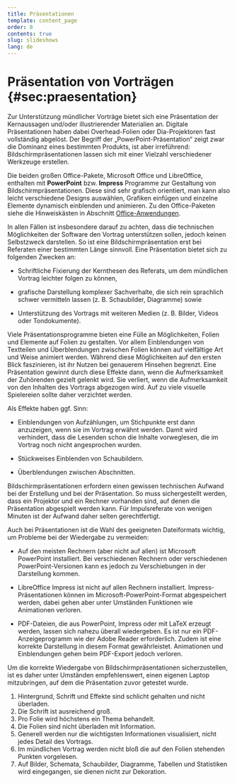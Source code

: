 ```yaml
---
title: Präsentationen
template: content_page
order: 8
contents: true
slug: slideshows
lang: de
---
```


# Präsentation von Vorträgen {#sec:praesentation}

Zur Unterstützung mündlicher Vorträge bietet sich eine Präsentation der Kernaussagen und/​oder illustrierender Materialien an. Digitale Präsentationen haben dabei Overhead-Folien oder Dia-Projektoren fast vollständig abgelöst. Der Begriff der „PowerPoint-Präsentation“ zeigt zwar die Dominanz eines bestimmten Produkts, ist aber irreführend: Bildschirmpräsentationen lassen sich mit einer Vielzahl verschiedener Werkzeuge erstellen.

Die beiden großen Office-Pakete, Microsoft Office und LibreOffice, enthalten mit **PowerPoint** bzw. **Impress** Programme zur Gestaltung von Bildschirmpräsentationen. Diese sind sehr grafisch orientiert, man kann also leicht verschiedene Designs auswählen, Grafiken einfügen und einzelne Elemente dynamisch einblenden und animieren. Zu den Office-Paketen siehe die Hinweiskästen in Abschnitt [Office-Anwendungen](06_Textverarbeitung.html#sec:office).

<!--
**LaTeX** enthält ebenfalls Komponenten zum Erstellen von Bildschirmpräsentationen, etwa LaTeX Beamer. Präsentationen, die mit LaTeX erstellt werden, sind stärker auf Struktur ausgerichtet. Dadurch sind etwa automatische Inhaltsverzeichnisse oder die Hervorhebung des aktuellen Vortragsabschnitts möglich. Animationen sind jedoch nur eingeschränkt realisierbar. Zu LaTeX allgemein siehe den Hinweiskasten im Abschnitt [LaTeX](06_Textverarbeitung.html#sec:latex).
-->

In allen Fällen ist insbesondere darauf zu achten, dass die technischen Möglichkeiten der Software den Vortrag unterstützen sollen, jedoch keinen Selbstzweck darstellen. So ist eine Bildschirmpräsentation erst bei Referaten einer bestimmten Länge sinnvoll. Eine Präsentation bietet sich zu folgenden Zwecken an:

-   Schriftliche Fixierung der Kernthesen des Referats, um dem mündlichen Vortrag leichter folgen zu können,

-   grafische Darstellung komplexer Sachverhalte, die sich rein sprachlich schwer vermitteln lassen (z. B. Schaubilder, Diagramme) sowie

-   Unterstützung des Vortrags mit weiteren Medien (z. B. Bilder, Videos oder Tondokumente).

Viele Präsentationsprogramme bieten eine Fülle an Möglichkeiten, Folien und Elemente auf Folien zu gestalten. Vor allem Einblendungen von Textteilen und Überblendungen zwischen Folien können auf vielfältige Art und Weise animiert werden. Während diese Möglichkeiten auf den ersten Blick faszinieren, ist ihr Nutzen bei genauerem Hinsehen begrenzt. Eine Präsentation gewinnt durch diese Effekte dann, wenn die Aufmerksamkeit der Zuhörenden gezielt gelenkt wird. Sie verliert, wenn die Aufmerksamkeit von den Inhalten des Vortrags abgezogen wird. Auf zu viele visuelle Spielereien sollte daher verzichtet werden.

Als Effekte haben ggf. Sinn:

-   Einblendungen von Aufzählungen, um Stichpunkte erst dann anzuzeigen, wenn sie im Vortrag erwähnt werden. Damit wird verhindert, dass die Lesenden schon die Inhalte vorweglesen, die im Vortrag noch nicht angesprochen wurden.

-   Stückweises Einblenden von Schaubildern.

-   Überblendungen zwischen Abschnitten.

<div class="Technik">

Bildschirmpräsentationen erfordern einen gewissen technischen Aufwand bei der Erstellung und bei der Präsentation. So muss sichergestellt werden, dass ein Projektor und ein Rechner vorhanden sind, auf denen die Präsentation abgespielt werden kann. Für Impulsreferate von wenigen Minuten ist der Aufwand daher selten gerechtfertigt.

Auch bei Präsentationen ist die Wahl des geeigneten Dateiformats wichtig, um Probleme bei der Wiedergabe zu vermeiden:

-   Auf den meisten Rechnern (aber nicht auf allen) ist Microsoft PowerPoint installiert. Bei verschiedenen Rechnern oder verschiedenen PowerPoint-Versionen kann es jedoch zu Verschiebungen in der Darstellung kommen.

-   LibreOffice Impress ist nicht auf allen Rechnern installiert. Impress-Präsentationen können im Microsoft-PowerPoint-Format abgespeichert werden, dabei gehen aber unter Umständen Funktionen wie Animationen verloren.

-   PDF-Dateien, die aus PowerPoint, Impress oder mit LaTeX erzeugt werden, lassen sich nahezu überall wiedergeben. Es ist nur ein PDF-Anzeigeprogramm wie der Adobe Reader erforderlich. Zudem ist eine korrekte Darstellung in diesem Format gewährleistet. Animationen und Einblendungen gehen beim PDF-Export jedoch verloren.

Um die korrekte Wiedergabe von Bildschirmpräsentationen sicherzustellen, ist es daher unter Umständen empfehlenswert, einen eigenen Laptop mitzubringen, auf dem die Präsentation zuvor getestet wurde.

</div>

<div class="Merke">

1.  Hintergrund, Schrift und Effekte sind schlicht gehalten und nicht überladen.
2.  Die Schrift ist ausreichend groß.
3.  Pro Folie wird höchstens ein Thema behandelt.
4.  Die Folien sind nicht überladen mit Information.
5.  Generell werden nur die wichtigsten Informationen visualisiert, nicht jedes Detail des Vortrags.
6.  Im mündlichen Vortrag werden nicht bloß die auf den Folien stehenden Punkten vorgelesen.
7.  Auf Bilder, Schemata, Schaubilder, Diagramme, Tabellen und Statistiken wird eingegangen, sie dienen nicht zur Dekoration.

</div>
